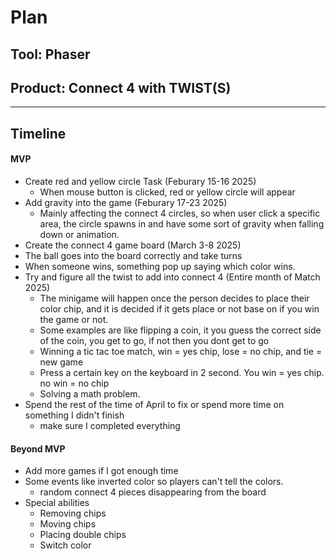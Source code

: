 # Plan

## Tool: Phaser
## Product: Connect 4 with TWIST(S)

---

## Timeline

#### MVP

- Create red and yellow circle Task (Feburary 15-16 2025)
  - When mouse button is clicked, red or yellow circle will appear
- Add gravity into the game (Feburary 17-23 2025)
  - Mainly affecting the connect 4 circles, so when user click a specific area, the circle spawns in and have some sort of gravity when falling down or animation.
- Create the connect 4 game board (March 3-8 2025)
 - The ball goes into the board correctly and take turns<!--  -->
 - When someone wins, something pop up saying which color wins.
- Try and figure all the twist to add into connect 4 (Entire month of Match 2025)
  - The minigame will happen once the person decides to place their color chip, and it is decided if it gets place or not base on if you win the game or not.
  - Some examples are like flipping a coin, it you guess the correct side of the coin, you get to go, if not then you dont get to go
  - Winning a tic tac toe match, win = yes chip, lose = no chip, and tie = new game
  - Press a certain key on the keyboard in 2 second. You win = yes chip. no win = no chip
  - Solving a math problem.
- Spend the rest of the time of April to fix or spend more time on something I didn't finish
  - make sure I completed everything




#### Beyond MVP

- Add more games if I got enough time
- Some events like inverted color so players can't tell the colors.
  - random connect 4 pieces disappearing from the board
- Special abilities
  - Removing chips
  - Moving chips
  - Placing double chips
  - Switch color


<!-- EXAMPLE

## Tool: APIs
## Product: Green Glass Door riddle app

## Timeline

### MVP

- [ ] Front-end
  - [x] Webpage to collect input from user (deadline: 4/15)
  - [ ] Webpage to display "yes, but a ___ can't" or "no, but a ___ can" (deadline: 5/1)
- [x] Back-end
  - [x] Use regex to test whether or not the word can go through the GGD (deadline: 3/1)
  - [x] Use the Twinword API to find related words (deadline: 3/15)
    - [ ] Iterate through the words until an opposite example can be found (deadline: 4/1)

#### Beyond MVP

- [ ] Use another API to make sure the opposite example is a noun
- [ ] Automate notification of API limit to make sure I don’t exceed free quota
- [ ] A multiple choice quizzer that will test the user’s knowledge of the solution

-->





<!-- DO NOT USE THIS YET

| Name | Glows | Grows |
| -------- | ------- | ------- |
|   |   |
|   |   |
|   |   |
|   |   |
|   |   |
|   |   |

-->

